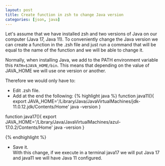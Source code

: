```yaml
---
layout: post
title: Create function in zsh to change Java version
categories: [json, java]
---
```


Let's assume that we have installed zsh and two versions of Java on our computer (Java 17, Java 11). To conveniently change the Java version we can create a function in the .zsh file and just run a command that will be equal to the name of the function and we will be able to change it.  

Normally, when installing Java, we add to the PATH environment variable this `PATH=$JAVA_HOME/bin`. This means that depending on the value of JAVA_HOME we will use one version or another.  

Therefore we would only have to:
- Edit .zsh file.
- Add at the end the following:
{% highlight java %}
function java11(){
export JAVA_HOME='/Library/Java/JavaVirtualMachines/jdk-11.0.12.jdk/Contents/Home'
java -version
}

function java17(){
export JAVA_HOME='/Library/Java/JavaVirtualMachines/azul-17.0.2/Contents/Home'
java -version
}

{% endhighlight %}  
- Save it.  
With this change, if we execute in a terminal java17 we will put Java 17 and java11 we will have Java 11 configured.

